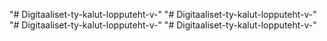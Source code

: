 "# Digitaaliset-ty-kalut-lopputeht-v-" 
"# Digitaaliset-ty-kalut-lopputeht-v-" 
"# Digitaaliset-ty-kalut-lopputeht-v-" 
"# Digitaaliset-ty-kalut-lopputeht-v-" 
